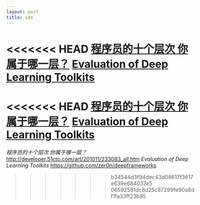 ```yaml
---
layout: post
title: idx
---
```

<<<<<<< HEAD
[程序员的十个层次 你属于哪一层？](http://developer.51cto.com/art/201011/233083_all.htm)
[Evaluation of Deep Learning Toolkits](https://github.com/zer0n/deepframeworks)
=======
<<<<<<< HEAD
[程序员的十个层次 你属于哪一层？](http://developer.51cto.com/art/201011/233083_all.htm)
[Evaluation of Deep Learning Toolkits](https://github.com/zer0n/deepframeworks)
=======
*程序员的十个层次 你属于哪一层？*
http://developer.51cto.com/art/201011/233083_all.htm
*Evaluation of Deep Learning Toolkits*
https://github.com/zer0n/deepframeworks
>>>>>>> b34544d3f94dec43d08617f3617e639e684037e5
>>>>>>> 06592581dc8d25c87299fe90a8df1fa33ff23b95
